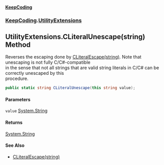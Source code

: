 #### [KeepCoding](index.md 'index')
### [KeepCoding](KeepCoding.md 'KeepCoding').[UtilityExtensions](UtilityExtensions.md 'KeepCoding.UtilityExtensions')
## UtilityExtensions.CLiteralUnescape(string) Method
Reverses the escaping done by [CLiteralEscape(string)](UtilityExtensions_CLiteralEscape_ZW3Y7Ny6Fqf8Zm9ZxcKQZw.md 'KeepCoding.UtilityExtensions.CLiteralEscape(string)'). Note that unescaping is not fully C/C#-compatible  
in the sense that not all strings that are valid string literals in C/C# can be correctly unescaped by this  
procedure.
```csharp
public static string CLiteralUnescape(this string value);
```
#### Parameters
<a name='KeepCoding_UtilityExtensions_CLiteralUnescape(string)_value'></a>
`value` [System.String](https://docs.microsoft.com/en-us/dotnet/api/System.String 'System.String')  
  
#### Returns
[System.String](https://docs.microsoft.com/en-us/dotnet/api/System.String 'System.String')  
#### See Also
- [CLiteralEscape(string)](UtilityExtensions_CLiteralEscape_ZW3Y7Ny6Fqf8Zm9ZxcKQZw.md 'KeepCoding.UtilityExtensions.CLiteralEscape(string)')
